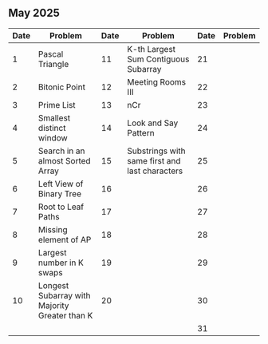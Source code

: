 ## May 2025

| Date | Problem                                       | Date | Problem                                        | Date | Problem |
| ---- | --------------------------------------------- | ---- | ---------------------------------------------- | ---- | ------- |
| 1    | Pascal Triangle                               | 11   | K-th Largest Sum Contiguous Subarray           | 21   |         |
| 2    | Bitonic Point                                 | 12   | Meeting Rooms III                              | 22   |         |
| 3    | Prime List                                    | 13   | nCr                                            | 23   |         |
| 4    | Smallest distinct window                      | 14   | Look and Say Pattern                           | 24   |         |
| 5    | Search in an almost Sorted Array              | 15   | Substrings with same first and last characters | 25   |         |
| 6    | Left View of Binary Tree                      | 16   |                                                | 26   |         |
| 7    | Root to Leaf Paths                            | 17   |                                                | 27   |         |
| 8    | Missing element of AP                         | 18   |                                                | 28   |         |
| 9    | Largest number in K swaps                     | 19   |                                                | 29   |         |
| 10   | Longest Subarray with Majority Greater than K | 20   |                                                | 30   |         |
|      |                                               |      |                                                | 31   |         |
